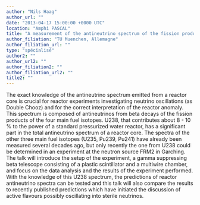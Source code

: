 ```yaml
---
author: "Nils Haag"
author_url: ""
date: "2013-04-17 15:00:00 +0000 UTC"
location: "Amphi PASCAL"
title: "A measurement of the antineutrino spectrum of the fission products of U238"
author_filiation: "TU Muenchen, Allemagne"
author_filiation_url: ""
type: "spécialisé"
author2: ""
author_url2: ""
author_filiation2: ""
author_filiation_url2: ""
title2: ""
---
```

The exact knowledge of the antineutrino spectrum emitted from a reactor core is crucial for reactor experiments investigating neutrino oscillations (as Double Chooz) and for the correct interpretation of the reactor anomaly. This spectrum is composed of antineutrinos from beta decays of the fission products of the four main fuel isotopes. U238, that contributes about 8 - 10 % to the power of a standard pressurized water reactor, has a significant part in the total antineutrino spectrum of a reactor core. The spectra of the other three main fuel isotopes (U235, Pu239, Pu241) have already been measured several decades ago, but only recently the one from U238 could be determined in an experiment at the neutron source FRM2 in Garching. The talk will introduce the setup of the experiment, a gamma suppressing beta telescope consisting of a plastic scintillator and a multiwire chamber, and focus on the data analysis and the results of the experiment performed. With the knowledge of this U238 spectrum, the predictions of reactor antineutrino spectra can be tested and this talk will also compare the results to recently published predictions which have initiated the discussion of active flavours possibly oscillating into sterile neutrinos.
